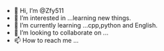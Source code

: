 - 👋 Hi, I’m @Zfy511
- 👀 I’m interested in ...learning new things.
- 🌱 I’m currently learning ...cpp,python and English.
- 💞️ I’m looking to collaborate on ...
- 📫 How to reach me ...

<!---
Zfy511/Zfy511 is a ✨ special ✨ repository because its `README.md` (this file) appears on your GitHub profile.
You can click the Preview link to take a look at your changes.
--->
